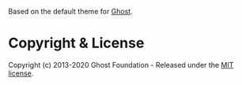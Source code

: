 Based on the default theme for [Ghost](http://github.com/tryghost/ghost/).

# Copyright & License

Copyright (c) 2013-2020 Ghost Foundation - Released under the [MIT license](LICENSE).
